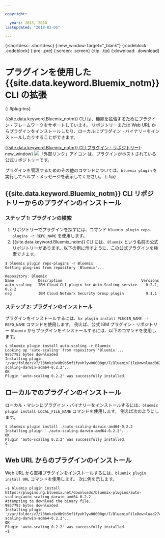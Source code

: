 ```yaml
---

copyright:

  years: 2015, 2018
lastupdated: "2018-02-05"

---
```


{:shortdesc: .shortdesc}
{:new_window: target="_blank"}
{:codeblock: .codeblock}
{:pre: .pre}
{:screen: .screen}
{:tip: .tip}
{:download: .download}

# プラグインを使用した {{site.data.keyword.Bluemix_notm}} CLI の拡張
{: #plug-ins}

{{site.data.keyword.Bluemix_notm}} CLI は、機能を拡張するためにプラグイン・フレームワークをサポートしています。 リポジトリーまたは Web URL からプラグインをインストールしたり、ローカルにプラグイン・バイナリーをインストールしたりすることができます。 

[{{site.data.keyword.Bluemix_notm}} CLI プラグイン・リポジトリー](http://clis.ng.bluemix.net/ui/repository.html#bluemix-plugins){: new_window} ![「外部リンク」アイコン](../../../icons/launch-glyph.svg) は、プラグインがホストされている公式リポジトリーです。

プラグインを管理するためのその他のコマンドについては、`bluemix plugin` を実行してヘルプ・メッセージを表示してください。
{: tip}

## {{site.data.keyword.Bluemix_notm}} CLI リポジトリーからのプラグインのインストール

### ステップ 1: プラグインの検索

1. リポジトリーでプラグインを探すには、コマンド `bluemix plugin repo-plugins -r REPO_NAME` を使用します。
2. {{site.data.keyword.Bluemix_notm}} CLI には、`Bluemix` という名前の公式リポジトリーがあります。以下の例に示すように、この公式プラグインを検索できます。
  
  ```
  $ bluemix plugin repo-plugins -r Bluemix
  Getting plug-ins from repository 'Bluemix'...

  Repository: Bluemix
  Name           Description                                    Versions
  auto-scaling   IBM Cloud CLI plugin for Auto-Scaling service    0.2.1, 0.2.2
  nsg            IBM Cloud Network Security Group plugin          0.1.1

  ```

### ステップ 2: プラグインのインストール

プラグインをインストールするには、`bx plugin install PLUGIN_NAME -r REPO_NAME` コマンドを使用します。 例えば、公式 IBM プラグイン・リポジトリー `Bluemix` からプラグインをインストールするには、以下のコマンドを使用します。

  ```
  $ bluemix plugin install auto-scaling -r Bluemix
  Looking up 'auto-scaling' from repository 'Bluemix'...
  9857792 bytes downloaded
  Installing plugin '/var/folder/v7/l3hnkz0x0b9b5mf1fyxh7yw00000gn/T/BluemixFileDownload062468676/auto-scaling-darwin-adm64-0.2.2'...
  OK
  Plugin 'auto-scaling 0.2.2' was successfully installed.
  ```

## ローカルでのプラグインのインストール

ローカル・マシンにプラグイン・バイナリーをインストールするには、`bluemix plugin install LOCAL_FILE_NAME` コマンドを使用します。 例えば次のようにします。

  ```
  $ bluemix plugin install ./auto-scaling-darwin-amd64-0.2.2
  Installing pluign './auto-scaling-darwin-amd64-0.2.2'...
  OK
  Plugin 'auto-scaling 0.2.2' was successfully installed.
  $
  ```

## Web URL からのプラグインのインストール

Web URL から直接プラグインをインストールするには、`bluemix plugin install URL` コマンドを使用します。 次に例を示します。

  ```
  ~$ bluemix plugin install https://plugins.ng.bluemix.net/downloads/bluemix-plugins/auto-scaling/auto-scaling-darwin-amd64-0.2.2
  Attempting to download the binary file...
  9857792 bytes downloaded
  Installing plugin '/var/folder/v7/l3hnkz0x0b9b5mf1fyxh7yw00000gn/T/BluemixFileDownload274645142/auto-scaling-darwin-adm64-0.2.2'...
  OK
  Plugin 'auto-scaling 0.2.2' was successfully installed.
  ~$
  ```
